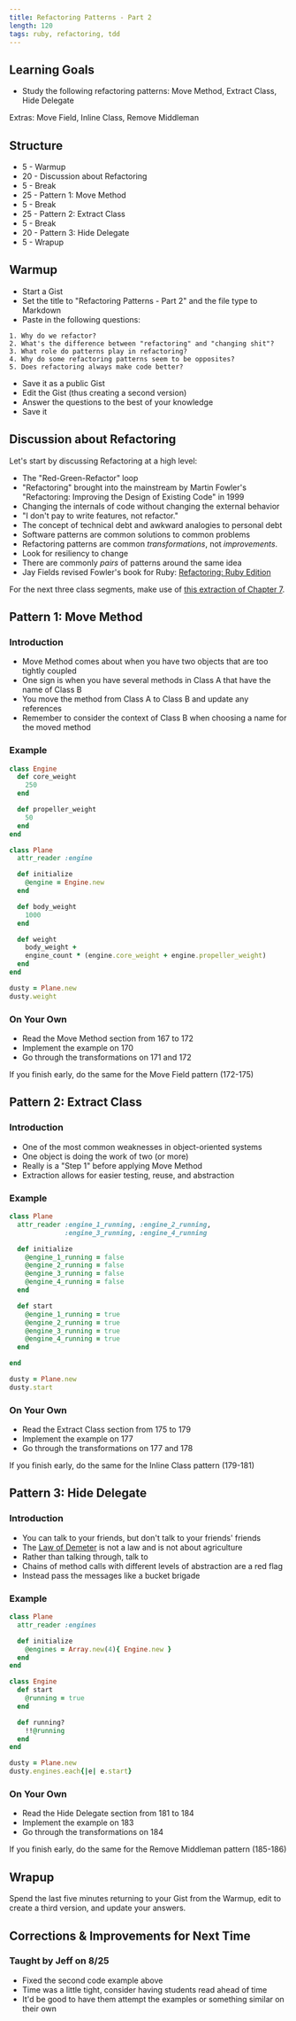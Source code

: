 ```yaml
---
title: Refactoring Patterns - Part 2
length: 120
tags: ruby, refactoring, tdd
---
```


## Learning Goals

* Study the following refactoring patterns: Move Method, Extract Class,
Hide Delegate

Extras: Move Field, Inline Class, Remove Middleman

## Structure

* 5 - Warmup
* 20 - Discussion about Refactoring
* 5 - Break
* 25 - Pattern 1: Move Method
* 5 - Break
* 25 - Pattern 2: Extract Class
* 5 - Break
* 20 - Pattern 3: Hide Delegate
* 5 - Wrapup

## Warmup

* Start a Gist
* Set the title to "Refactoring Patterns - Part 2" and the file type to Markdown
* Paste in the following questions:

```
1. Why do we refactor?
2. What's the difference between "refactoring" and "changing shit"?
3. What role do patterns play in refactoring?
4. Why do some refactoring patterns seem to be opposites?
5. Does refactoring always make code better?
```

* Save it as a public Gist
* Edit the Gist (thus creating a second version)
* Answer the questions to the best of your knowledge
* Save it

## Discussion about Refactoring

Let's start by discussing Refactoring at a high level:

* The "Red-Green-Refactor" loop
* "Refactoring" brought into the mainstream by Martin Fowler's
"Refactoring: Improving the Design of Existing Code" in 1999
* Changing the internals of code without changing the external behavior
* "I don't pay to write features, not refactor."
* The concept of technical debt and awkward analogies to personal debt
* Software patterns are common solutions to common problems
* Refactoring patterns are common *transformations*, not *improvements*.
* Look for resiliency to change
* There are commonly *pairs* of patterns around the same idea
* Jay Fields revised Fowler's book for Ruby:
[Refactoring: Ruby Edition](http://www.amazon.com/Refactoring-Edition-Addison-Wesley-Professional-Series/dp/0321984137)

For the next three class segments, make use of
[this extraction of Chapter 7](https://dl.dropboxusercontent.com/u/69001/Refactoring/Refactoring%20-%20Chapter%207.pdf).

## Pattern 1: Move Method

### Introduction

* Move Method comes about when you have two objects that are too tightly coupled
* One sign is when you have several methods in Class A that have the name of Class B
* You move the method from Class A to Class B and update any references
* Remember to consider the context of Class B when choosing a name for the moved method

### Example

```ruby
class Engine
  def core_weight
    250
  end

  def propeller_weight
    50
  end
end

class Plane
  attr_reader :engine

  def initialize
    @engine = Engine.new
  end

  def body_weight
    1000
  end

  def weight
    body_weight +
    engine_count * (engine.core_weight + engine.propeller_weight)
  end
end

dusty = Plane.new
dusty.weight
```

### On Your Own

* Read the Move Method section from 167 to 172
* Implement the example on 170
* Go through the transformations on 171 and 172

If you finish early, do the same for the Move Field pattern (172-175)

## Pattern 2: Extract Class

### Introduction

* One of the most common weaknesses in object-oriented systems
* One object is doing the work of two (or more)
* Really is a "Step 1" before applying Move Method
* Extraction allows for easier testing, reuse, and abstraction

### Example

```ruby
class Plane
  attr_reader :engine_1_running, :engine_2_running,
              :engine_3_running, :engine_4_running

  def initialize
    @engine_1_running = false
    @engine_2_running = false
    @engine_3_running = false
    @engine_4_running = false
  end

  def start
    @engine_1_running = true
    @engine_2_running = true
    @engine_3_running = true
    @engine_4_running = true
  end

end

dusty = Plane.new
dusty.start
```

### On Your Own

* Read the Extract Class section from 175 to 179
* Implement the example on 177
* Go through the transformations on 177 and 178

If you finish early, do the same for the Inline Class pattern (179-181)

## Pattern 3: Hide Delegate

### Introduction

* You can talk to your friends, but don't talk to your friends' friends
* The [Law of Demeter](http://en.wikipedia.org/wiki/Law_of_Demeter) is not a law
and is not about agriculture
* Rather than talking through, talk to
* Chains of method calls with different levels of abstraction are a red flag
* Instead pass the messages like a bucket brigade

### Example

```ruby
class Plane
  attr_reader :engines

  def initialize
    @engines = Array.new(4){ Engine.new }
  end
end

class Engine
  def start
    @running = true
  end

  def running?
    !!@running
  end
end

dusty = Plane.new
dusty.engines.each{|e| e.start}
```

### On Your Own

* Read the Hide Delegate section from 181 to 184
* Implement the example on 183
* Go through the transformations on 184

If you finish early, do the same for the Remove Middleman pattern (185-186)

## Wrapup

Spend the last five minutes returning to your Gist from the Warmup, edit
to create a third version, and update your answers.

## Corrections & Improvements for Next Time

### Taught by Jeff on 8/25

* Fixed the second code example above
* Time was a little tight, consider having students read ahead of time
* It'd be good to have them attempt the examples or something similar on
their own
